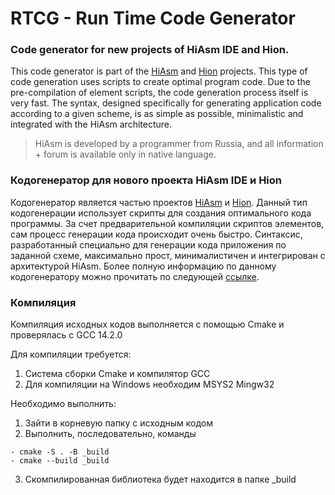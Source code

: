 # RTCG - Run Time Code Generator

### Code generator for new projects of HiAsm IDE and Hion.
This code generator is part of the [HiAsm](http://hiasm.com) and [Hion](https://hiasm.com/ide_online.html) projects.
This type of code generation uses scripts to create optimal program code. Due to the pre-compilation of element scripts, the code generation process itself is very fast. The syntax, designed specifically for generating application code according to a given scheme, is as simple as possible, minimalistic and integrated with the HiAsm architecture.
> HiAsm is developed by a programmer from Russia, and all information + forum is available only in native language.

### Кодогенератор для нового проекта HiAsm IDE и Hion
Кодогенератор является частью проектов [HiAsm](http://hiasm.com) и [Hion](https://hiasm.com/ide_online.html).
Данный тип кодогенерации использует скрипты для создания оптимального кода программы. За счет предварительной компиляции скриптов элементов, сам процесс генерации кода происходит очень быстро. Синтаксис, разработанный специально для генерации кода приложения по заданной схеме, максимально прост, минималистичен и интегрирован с архитектурой HiAsm.
Более полную информацию по данному кодогенератору можно прочитать по следующей [ссылке](https://forum.hiasm.com/wiki/5006).

### Компиляция
Компиляция исходных кодов выполняется с помощью Cmake и проверялась с GCC 14.2.0

Для компиляции требуется:
1. Система сборки Cmake и компилятор GCC
2. Для компиляции на Windows необходим MSYS2 Mingw32

Необходимо выполнить:
1. Зайти в корневую папку с исходным кодом
2. Выполнить, последовательно, команды
```
- cmake -S . -B _build
- cmake --build _build
```
3. Скомпилированная библиотека будет находится в папке _build


